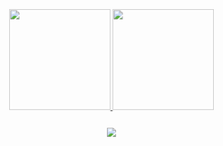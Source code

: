 <div align="center">
  <a href="https://github.com/55gss">
  <img height="180em" src="https://github-readme-stats.vercel.app/api?username=55gss&show_icons=true&theme=dark&include_all_commits=true&count_private=true"/>
  <img height="180em" src="https://github-readme-stats.vercel.app/api/top-langs/?username=55gss&layout=compact&langs_count=7&theme=dark"/>
</div>
   
  ##
 
<div align="center"> 
  <a href="https://www.linkedin.com/in/55gss" target="_blank"><img src="https://img.shields.io/badge/-LinkedIn-%230077B5?style=for-the-badge&logo=linkedin&logoColor=white"     target="_blank">
  </a> 
</div> 
